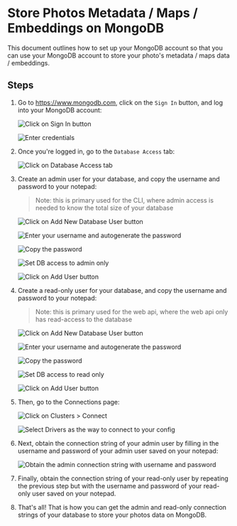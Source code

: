 # Store Photos Metadata / Maps / Embeddings on MongoDB

This document outlines how to set up your MongoDB account so that you can use your MongoDB account to store your photo's metadata / maps data / embeddings.

## Steps

1. Go to <https://www.mongodb.com>, click on the `Sign In` button, and log into your MongoDB account:

    ![Click on Sign In button](./images/store_photos_data_on_mongodb/login_1.png)

    ![Enter credentials](./images/store_photos_data_on_mongodb/login_2.png)

1. Once you're logged in, go to the `Database Access` tab:

    ![Click on Database Access tab](./images/store_photos_data_on_mongodb/db_access_1.png)

1. Create an admin user for your database, and copy the username and password to your notepad:

    > Note: this is primary used for the CLI, where admin access is needed to know the total size of your database

    ![Click on Add New Database User button](./images/store_photos_data_on_mongodb/create_admin_user_1.png)

    ![Enter your username and autogenerate the password](./images/store_photos_data_on_mongodb/create_admin_user_2.png)

    ![Copy the password](./images/store_photos_data_on_mongodb/create_admin_user_3.png)

    ![Set DB access to admin only](./images/store_photos_data_on_mongodb/create_admin_user_4.png)

    ![Click on Add User button](./images/store_photos_data_on_mongodb/create_admin_user_5.png)

1. Create a read-only user for your database, and copy the username and password to your notepad:

    > Note: this is primary used for the web api, where the web api only has read-access to the database

    ![Click on Add New Database User button](./images/store_photos_data_on_mongodb/create_read_user_1.png)

    ![Enter your username and autogenerate the password](./images/store_photos_data_on_mongodb/create_read_user_2.png)

    ![Copy the password](./images/store_photos_data_on_mongodb/create_read_user_3.png)

    ![Set DB access to read only](./images/store_photos_data_on_mongodb/create_read_user_4.png)

    ![Click on Add User button](./images/store_photos_data_on_mongodb/create_read_user_5.png)

1. Then, go to the Connections page:

    ![Click on Clusters > Connect](./images/store_photos_data_on_mongodb/connect_1.png)

    ![Select Drivers as the way to connect to your config](./images/store_photos_data_on_mongodb/connect_2.png)

1. Next, obtain the connection string of your admin user by filling in the username and password of your admin user saved on your notepad:

    ![Obtain the admin connection string with username and password](./images/store_photos_data_on_mongodb/connect_3.png)

1. Finally, obtain the connection string of your read-only user by repeating the previous step but with the username and password of your read-only user saved on your notepad.

1. That's all! That is how you can get the admin and read-only connection strings of your database to store your photos data on MongoDB.

